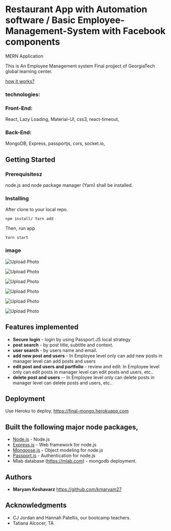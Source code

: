 # Restaurant App with Automation software / Basic Employee-Management-System with Facebook components
MERN Application 

This is An Employee Management system Final projject of GeorgiaTech global learning center.


<a href="https://drive.google.com/file/d/1Uc6c7YGHHljJ2N1zx-jnh2OMxXrgnjbr/view">how it works?</a>

### technologies:
### Front-End: 
React, Lazy Loading, Material-UI, css3, react-timeout, 
### Back-End:
MongoDB, Express, passportjs, cors, socket.io, 

## Getting Started

### Prerequisitesz

node.js and node package manager (Yarn) shall be installed.

### Installing

After clone to your local repo.

```javascripts
npm install/ Yarn add
```

Then, run app 

```
Yarn start
```

### image

![Upload Photo](https://scontent.fatl1-1.fna.fbcdn.net/v/t1.0-9/51349612_2123584214424323_2504436571789328384_o.jpg?_nc_cat=102&_nc_oc=AQlDs2_f7ZfgETXMKLXnq52iyIeS1hMdnA42Sht6dW9HmqZR-h9SEuPTKvcryUnlimVndqrCjtXzX5R86N9CYsJe&_nc_ht=scontent.fatl1-1.fna&oh=db546e18b5f5d35bc57f68885198e8f6&oe=5DA8A412)


![Upload Photo](https://scontent.fatl1-2.fna.fbcdn.net/v/t1.0-9/51800973_2123585624424182_2712125182880776192_o.jpg?_nc_cat=106&_nc_oc=AQkQJ8UfmtCMVvH_xpSebKHd1FlpfRIgA3bF3ZUeFiEv4QoXSgmRMEeG3cApwP9hNdzO7fk5xQru01Y7seB3-4Yb&_nc_ht=scontent.fatl1-2.fna&oh=1e0242eec32e3bafb763fcea3705582c&oe=5DADBEF2)

![Upload Photo](https://scontent.fatl1-2.fna.fbcdn.net/v/t1.0-9/51410412_2123587684423976_8117650882801172480_o.jpg?_nc_cat=103&_nc_oc=AQnTeHWMTP3KlHopZyO4dLcLDXSv7sfToADBLVw--E2i8MASTFPP9nhurd2txZZ--d27oDrQsYSwcrN37273899u&_nc_ht=scontent.fatl1-2.fna&oh=d98c8e1ac48df0de71e5d65705dd89a6&oe=5DBAA9D6)


![Upload Photo](https://scontent.fatl1-2.fna.fbcdn.net/v/t1.0-9/51535766_2123589414423803_8680558432010371072_o.jpg?_nc_cat=101&_nc_oc=AQmUPPTiejiqb_7lAUFoAY5j_zIrHPy2QPYj1f42ZBW5WUUwzifLiCi-nxX3qYrJh5_h0embSgr1xbRvGeLEvxt0&_nc_ht=scontent.fatl1-2.fna&oh=b5857a78fd61e1e1881eef8a83ae9b2f&oe=5D79F5F3)


![Upload Photo](https://scontent.fatl1-2.fna.fbcdn.net/v/t1.0-9/51779257_2123590171090394_2731474603254743040_o.jpg?_nc_cat=108&_nc_oc=AQm1B6SNh1bh4kFhxBSy-hAMZUfe_Oklc96ca1f-AiFyhWsjTAu_P_8XHpT6hho0g09zZIuHtxltPpcyy4pcasb8&_nc_ht=scontent.fatl1-2.fna&oh=5284ad7a440e6adeecb2d185e5717b78&oe=5DC0BAA3)


![Upload Photo](https://scontent.fatl1-1.fna.fbcdn.net/v/t1.0-9/51315362_2123591004423644_6006286337802502144_o.jpg?_nc_cat=102&_nc_oc=AQmDStVa2E-doITbdGN3WETdC80kkf3yR4_qBs9wsybXjAASpTGeRhGrJTGohSbKYXkuvX69B4FyjjW4uv9NJ5o4&_nc_ht=scontent.fatl1-1.fna&oh=df5af0613b614017e5f7811abb8f005e&oe=5D7CDDFC)

## Features implemented

- **Secure login** - login by using Passport.JS local strategy
- **post search** - by post title, subtitle and context.
- **user search** - by users name and email.
- **add new post and users** - In Employee level only can add new posts in manager level can add posts and users
- **edit post and users and portfolio** - review and edit: In Employee level only can edit posts in manager level can edit posts and users, etc..
- **delete post and users** -- In Employee level only can delete posts in manager level can delete posts and users, etc..


## Deployment

Use Heroku to deploy, https://final-mongo.herokuapp.com


## Built the following major node packages,

- [Node.js](https://nodejs.org/) - Node.js
- [Express.js](https://expressjs.com) - Web framework for node.js
- [Mongoose.js](https://mongoosejs.com) - Object modeling for node.js
- [Passport.js](http://www.passportjs.org) - Authentication for node.js
- Mlab database (https://mlab.com) - mongodb deployment.


## Authors

- **Maryam Keshavarz** https://github.com/kmaryam27

## Acknowledgments

- CJ Jordan and Hannah Patellis, our bootcamp teachers.
- Tatiana Alcocer, TA
